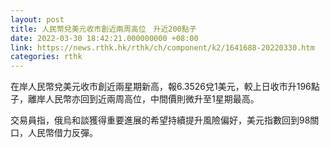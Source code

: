 ```yaml
---
layout: post
title: 人民幣兌美元收市創近兩周高位　升近200點子
date: 2022-03-30 18:42:21.000000000 +08:00
link: https://news.rthk.hk/rthk/ch/component/k2/1641688-20220330.htm
categories: rthk
---
```


在岸人民幣兌美元收市創近兩星期新高，報6.3526兌1美元，較上日收市升196點子，離岸人民幣亦回到近兩周高位，中間價則微升至1星期最高。

交易員指，俄烏和談獲得重要進展的希望持續提升風險偏好，美元指數回到98關口，人民幣借力反彈。
